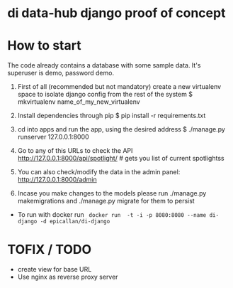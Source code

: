 # di data-hub django proof of concept

# How to start
The code already contains a database with some sample data. It's superuser is demo, password demo.

1) First of all (recommended but not mandatory) create a new virtualenv space
    to isolate django config from the rest of the system
    $ mkvirtualenv name_of_my_new_virtualenv

2) Install dependencies through pip
    $ pip install -r requirements.txt

3) cd into apps and run the app, using the desired address
    $ ./manage.py runserver 127.0.0.1:8000

4) Go to any of this URLs to check the API
    http://127.0.0.1:8000/api/spotlight/ # gets you list of current spotlightss

5) You can also check/modify the data in the admin panel:
   http://127.0.0.1:8000/admin

6) Incase you make changes to the models please run ./manage.py makemigrations
  and ./manage.py migrate for them to persist

- To run with docker run ``` docker run  -t -i -p 8080:8080 --name di-django -d epicallan/di-django``` 

# TOFIX / TODO
- create view for base URL
- Use nginx as reverse proxy server
